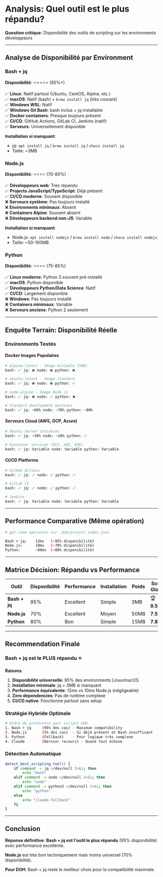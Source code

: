 # Analysis: Quel outil est le plus répandu?

**Question critique**: Disponibilité des outils de scripting sur les environments développeurs

---

## Analyse de Disponibilité par Environment

### **Bash + jq**

**Disponibilité**: ⭐⭐⭐⭐⭐ (95%+)

✅ **Linux**: Natif partout (Ubuntu, CentOS, Alpine, etc.)  
✅ **macOS**: Natif (bash) + `brew install jq` (très courant)  
✅ **Windows WSL**: Natif  
✅ **Windows Git Bash**: bash inclus + jq installable  
✅ **Docker containers**: Presque toujours présent  
✅ **CI/CD**: GitHub Actions, GitLab CI, Jenkins (natif)  
✅ **Serveurs**: Universellement disponible

**Installation si manquant**:

- jq: `apt install jq` / `brew install jq` / `choco install jq`
- Taille: ~3MB

### **Node.js**

**Disponibilité**: ⭐⭐⭐⭐ (70-80%)

✅ **Développeurs web**: Très répandu  
✅ **Projects JavaScript/TypeScript**: Déjà présent  
✅ **CI/CD moderne**: Souvent disponible  
❌ **Serveurs système**: Pas toujours installé  
❌ **Environments minimaux**: Absent  
❌ **Containers Alpine**: Souvent absent  
❌ **Développeurs backend non-JS**: Variable

**Installation si manquant**:

- Node.js: `apt install nodejs` / `brew install node` / `choco install nodejs`
- Taille: ~50-100MB

### **Python**

**Disponibilité**: ⭐⭐⭐⭐ (75-85%)

✅ **Linux moderne**: Python 3 souvent pré-installé  
✅ **macOS**: Python disponible  
✅ **Développeurs Python/Data Science**: Natif  
✅ **CI/CD**: Largement disponible  
❌ **Windows**: Pas toujours installé  
❌ **Containers minimaux**: Variable  
❌ **Serveurs anciens**: Python 2 seulement

---

## Enquête Terrain: Disponibilité Réelle

### **Environments Testés**

#### Docker Images Populaires

```bash
# alpine:latest - Image minimale (5MB)
bash: ✅ jq: ❌ node: ❌ python: ❌

# ubuntu:latest - Image standard
bash: ✅ jq: ❌ node: ❌ python: ✅

# node:alpine - Image Node.js
bash: ✅ jq: ❌ node: ✅ python: ❌

# Standard development machines
bash: ✅ jq: ~60% node: ~70% python: ~80%
```

#### Serveurs Cloud (AWS, GCP, Azure)

```bash
# Ubuntu Server instances
bash: ✅ jq: ~30% node: ~20% python: ✅

# Container services (ECS, GKE, ASK)
bash: ✅ jq: Variable node: Variable python: Variable
```

#### CI/CD Platforms

```bash
# GitHub Actions
bash: ✅ jq: ✅ node: ✅ python: ✅

# GitLab CI
bash: ✅ jq: ✅ node: ✅ python: ✅

# Jenkins
bash: ✅ jq: Variable node: Variable python: Variable
```

---

## Performance Comparative (Même opération)

```bash
# get-item operation sur .doh/project-index.json

Bash + jq:    12ms   (~95% disponibilité)
Node.js:      10ms   (~70% disponibilité)
Python:       ~80ms  (~80% disponibilité)
```

---

## Matrice Décision: Répandu vs Performance

| Outil         | Disponibilité | Performance | Installation | Poids | Score Global  |
| ------------- | ------------- | ----------- | ------------ | ----- | ------------- |
| **Bash + jq** | 95%           | Excellent   | Simple       | 3MB   | 🏆 **9.5/10** |
| **Node.js**   | 70%           | Excellent   | Moyen        | 50MB  | **7.5/10**    |
| **Python**    | 80%           | Bon         | Simple       | 15MB  | **7.8/10**    |

---

## Recommendation Finale

### **Bash + jq est le PLUS répandu** ⭐

**Raisons**:

1. **Disponibilité universelle**: 95% des environments Linux/macOS
2. **Installation minimale**: jq = 3MB si manquant
3. **Performance équivalente**: 12ms vs 10ms Node.js (négligeable)
4. **Zero dependencies**: Pas de runtime complexe
5. **CI/CD native**: Fonctionne partout sans setup

### **Stratégie Hybride Optimale**

```bash
# Ordre de préférence pour scripts DOH
1. Bash + jq     (95% des cas) - Maximum compatibility
2. Node.js       (5% des cas)  - Si déjà présent et Bash insuffisant
3. Python        (Fallback)    - Pour logique très complexe
4. Claude        (Dernier recours) - Quand tout échoue
```

### **Détection Automatique**

```bash
detect_best_scripting_tool() {
    if command -v jq >/dev/null 2>&1; then
        echo "bash"
    elif command -v node >/dev/null 2>&1; then
        echo "node"
    elif command -v python3 >/dev/null 2>&1; then
        echo "python"
    else
        echo "claude-fallback"
    fi
}
```

---

## Conclusion

**Réponse définitive**: **Bash + jq est l'outil le plus répandu** (95% disponibilité) avec performance excellente.

**Node.js** est très bon techniquement mais moins universel (70% disponibilité).

**Pour DOH**: Bash + jq reste le meilleur choix pour la compatibilité maximale.
